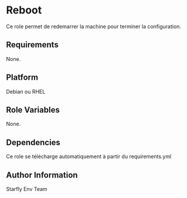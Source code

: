 Reboot
======

Ce role permet de redemarrer la machine pour terminer la configuration.

Requirements
------------

None.

Platform
--------

Debian ou RHEL

Role Variables
--------------

None.

Dependencies
------------

Ce role se télécharge automatiquement à partir du requirements.yml


Author Information
------------------

Starfly Env Team
